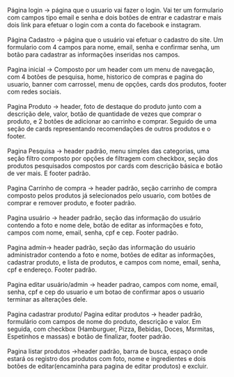 Página login -> página que o usuario vai fazer o login. Vai ter um formulario com campos tipo email e senha e dois botões de entrar e cadastrar e mais dois link para efetuar o login com a conta do facebook e instagram.
<br>
<br>
Página Cadastro -> página que o usuário vai efetuar o cadastro do site. Um formulario com 4 campos para nome, email, senha e confirmar senha, um botão para cadastrar as informações inseridas nos campos.
<br>
<br>
Pagina inicial -> Composto por um header com um menu de navegação, com 4 botões de pesquisa, home, historico de compras e pagina do usuario, banner com carrossel, menu de opções, cards dos produtos, footer com redes sociais.
<br>
<br>
Pagina Produto -> header, foto de destaque do produto junto com a descrição dele, valor, botão de quantidade de vezes que comprar o produto, e 2 botões de adicionar ao carrinho e comprar. Seguido de uma seção de cards representando recomendações de outros produtos e o footer. 
<br>
<br>
Pagina Pesquisa -> header padrão, menu simples das categorias, uma seção filtro composto por opções de filtragem com checkbox, seção dos produtos pesquisados compostos por cards com descrição básica e botão de ver mais. E footer padrão. 
<br>
<br>
Pagina Carrinho de compra -> header padrão, seção carrinho de compra composto pelos produtos já selecionados pelo usuario, com botões de comprar e remover produto, e footer padrão.
<br><br>
Pagina usuário -> header padrão, seção das informação do usuário contendo a foto e nome dele, botão de editar as informações e foto, campos com nome, email, senha, cpf e cep. Footer padrão.
<br><br>
Pagina admin-> header padrão, seção das informação do usuário administrador contendo a foto e nome, botões de editar as informações, cadastrar produto, e lista de produtos, e campos com nome, email, senha, cpf e endereço. 
Footer padrão.
<br><br>
Pagina editar usuário/admin -> header padrao, campos com nome, email, senha, cpf e cep do usuario e um botao de confirmar apos o usuario terminar as alterações dele.
<br><br>
Pagina cadastrar produto/ Pagina editar produtos -> header padrão, formulário com campos de nome do produto, descrição e valor. Em seguida, com checkbox (Hamburguer, Pizza, Bebidas, Doces, Msrmitas, Espetinhos  e massas) e botão de finalizar, footer padrão.
<br><br>
Pagina listar produtos ->header padrão, barra de busca, espaço onde estará os registro dos produtos com foto, nome e ingredientes e dois botões de editar(encaminha para pagina de editar produtos) e excluir.

